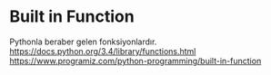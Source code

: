 # Built in Function 
Pythonla beraber gelen fonksiyonlardır.<br>
https://docs.python.org/3.4/library/functions.html <br>
https://www.programiz.com/python-programming/built-in-function <br>
